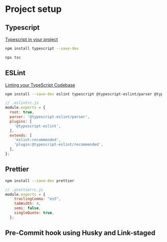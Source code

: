 # Project setup

## Typescript

[Typescript in your project](https://www.typescriptlang.org/download)

```sh
npm install typescript --save-dev
```

```sh
npx tsc
```

## ESLint

[Linting your TypeScript Codebase](https://typescript-eslint.io/docs/linting/)

```sh
npm install --save-dev eslint typescript @typescript-eslint/parser @typescript-eslint/eslint-plugin
```

```js
// .eslintrc.js
module.exports = {
  root: true,
  parser: '@typescript-eslint/parser',
  plugins: [
    '@typescript-eslint',
  ],
  extends: [
    'eslint:recommended',
    'plugin:@typescript-eslint/recommended',
  ],
};
```
## Prettier

```sh
npm install --save-dev prettier
```

```js
// .prettierrc.js
module.exports = {
    trailingComma: "es5",
    tabWidth: 4,
    semi: false,
    singleQuote: true,
  };
```

## Pre-Commit hook using Husky and Link-staged

